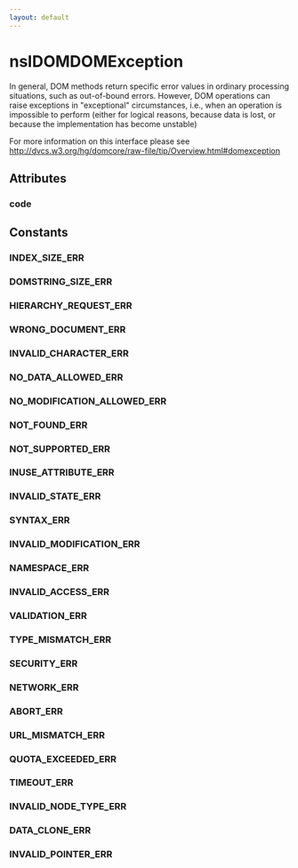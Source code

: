 ```yaml
---
layout: default
---
```


# nsIDOMDOMException #

In general, DOM methods return specific error values in ordinary
processing situations, such as out-of-bound errors.
However, DOM operations can raise exceptions in "exceptional"
circumstances, i.e., when an operation is impossible to perform
(either for logical reasons, because data is lost, or because the
implementation has become unstable)

For more information on this interface please see
http://dvcs.w3.org/hg/domcore/raw-file/tip/Overview.html#domexception


## Attributes ##

### code ###

## Constants ##

### INDEX_SIZE_ERR ###

### DOMSTRING_SIZE_ERR ###

### HIERARCHY_REQUEST_ERR ###

### WRONG_DOCUMENT_ERR ###

### INVALID_CHARACTER_ERR ###

### NO_DATA_ALLOWED_ERR ###

### NO_MODIFICATION_ALLOWED_ERR ###

### NOT_FOUND_ERR ###

### NOT_SUPPORTED_ERR ###

### INUSE_ATTRIBUTE_ERR ###

### INVALID_STATE_ERR ###

### SYNTAX_ERR ###

### INVALID_MODIFICATION_ERR ###

### NAMESPACE_ERR ###

### INVALID_ACCESS_ERR ###

### VALIDATION_ERR ###

### TYPE_MISMATCH_ERR ###

### SECURITY_ERR ###

### NETWORK_ERR ###

### ABORT_ERR ###

### URL_MISMATCH_ERR ###

### QUOTA_EXCEEDED_ERR ###

### TIMEOUT_ERR ###

### INVALID_NODE_TYPE_ERR ###

### DATA_CLONE_ERR ###

### INVALID_POINTER_ERR ###
